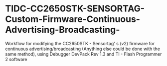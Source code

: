 # TIDC-CC2650STK-SENSORTAG-Custom-Firmware-Continuous-Advertising-Broadcasting-
Workflow for modifying the CC2650STK - Sensortag' s (v2) firmware for continuous advertising/broadcasting (Anything else could be done with the same method),  using Debugger DevPack Rev 1.3 and TI - Flash Programmer 2 software
